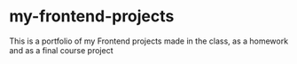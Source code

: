 # my-frontend-projects
This is a portfolio of my Frontend projects made in the class, as a homework and as a final course project
